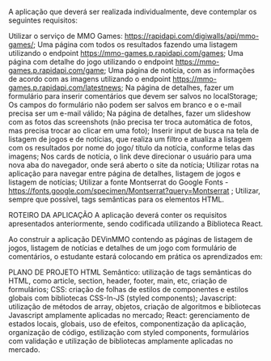 A aplicação que deverá ser realizada individualmente, deve contemplar os seguintes requisitos:

Utilizar o serviço de MMO Games: https://rapidapi.com/digiwalls/api/mmo-games/;
Uma página com todos os resultados fazendo uma listagem utilizando o endpoint https://mmo-games.p.rapidapi.com/games;
Uma página com detalhe do jogo utilizando o endpoint https://mmo-games.p.rapidapi.com/game;
Uma página de notícia, com as informações de acordo com as imagens utilizando o endpoint https://mmo-games.p.rapidapi.com/latestnews;
Na página de detalhes, fazer um formulário para inserir comentários que devem ser salvos no localStorage;
Os campos do formulário não podem ser salvos em branco e o e-mail precisa ser um e-mail válido;
Na página de detalhes, fazer um slideshow com as fotos das screenshots (não precisa ter troca automática de fotos, mas precisa trocar ao clicar em uma foto);
Inserir input de busca na tela de listagem de jogos e de notícias, que realiza um filtro e atualiza a listagem com os resultados por nome do jogo/ título da notícia, conforme telas das imagens;
Nos cards de notícia, o link deve direcionar o usuário para uma nova aba do navegador, onde será aberto o site da notícia;
Utilizar rotas na aplicação para navegar entre página de detalhes, listagem de jogos e listagem de notícias;
Utilizar a fonte Montserrat do Google Fonts - https://fonts.google.com/specimen/Montserrat?query=Montserrat ;
Utilizar, sempre que possível, tags semânticas para os elementos HTML.

ROTEIRO DA APLICAÇÃO
A aplicação deverá conter os requisitos apresentados anteriormente, sendo codificada utilizando a Biblioteca React.

Ao construir a aplicação DEVinMMO contendo as páginas de listagem de jogos, listagem de notícias e detalhes de um jogo com formulário de comentários, o estudante estará colocando em prática os aprendizados em:

PLANO DE PROJETO
HTML Semântico: utilização de tags semânticas do HTML, como article, section, header, footer, main, etc, criação de formulários;
CSS: criação de folhas de estilos de componentes e estilos globais com bibliotecas CSS-In-JS (styled components);
Javascript: utilização de métodos de array, objetos, criação de algoritmos e bibliotecas Javascript amplamente aplicadas no mercado;
React: gerenciamento de estados locais, globais, uso de efeitos, componentização da aplicação, organização de código, estilização com styled components, formulários com validação e utilização de bibliotecas amplamente aplicadas no mercado.


